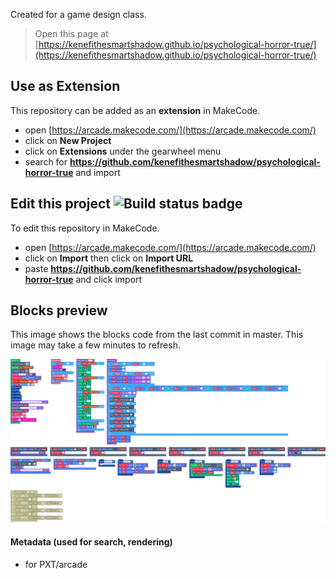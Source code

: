 Created for a game design class.  


> Open this page at [https://kenefithesmartshadow.github.io/psychological-horror-true/](https://kenefithesmartshadow.github.io/psychological-horror-true/)

## Use as Extension

This repository can be added as an **extension** in MakeCode.

* open [https://arcade.makecode.com/](https://arcade.makecode.com/)
* click on **New Project**
* click on **Extensions** under the gearwheel menu
* search for **https://github.com/kenefithesmartshadow/psychological-horror-true** and import

## Edit this project ![Build status badge](https://github.com/kenefithesmartshadow/psychological-horror-true/workflows/MakeCode/badge.svg)

To edit this repository in MakeCode.

* open [https://arcade.makecode.com/](https://arcade.makecode.com/)
* click on **Import** then click on **Import URL**
* paste **https://github.com/kenefithesmartshadow/psychological-horror-true** and click import

## Blocks preview

This image shows the blocks code from the last commit in master.
This image may take a few minutes to refresh.

![A rendered view of the blocks](https://github.com/kenefithesmartshadow/psychological-horror-true/raw/master/.github/makecode/blocks.png)

#### Metadata (used for search, rendering)

* for PXT/arcade
<script src="https://makecode.com/gh-pages-embed.js"></script><script>makeCodeRender("{{ site.makecode.home_url }}", "{{ site.github.owner_name }}/{{ site.github.repository_name }}");</script>
